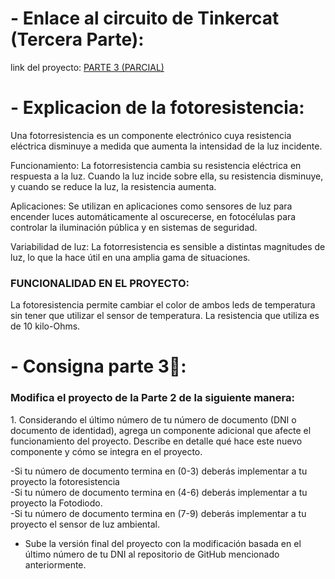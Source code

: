 # - Enlace al circuito de Tinkercat (Tercera Parte):
<p>link del proyecto: <a href=https://www.tinkercad.com/things/0MjyMbYJwpJ?sharecode=VNv8tUeFk-Ymn0epj80djxaUehxjG3j4WcnefQv7sW8>PARTE 3 (PARCIAL)</a></p>

# - Explicacion de la fotoresistencia: 
<p>Una fotorresistencia es un componente electrónico 
cuya resistencia eléctrica disminuye a medida que 
aumenta la intensidad de la luz incidente.<br>

Funcionamiento: La fotorresistencia cambia su resistencia eléctrica en respuesta a la luz. 
Cuando la luz incide sobre ella, su resistencia disminuye, 
y cuando se reduce la luz, la resistencia aumenta.<br>

Aplicaciones: Se utilizan en aplicaciones como sensores de luz 
para encender luces automáticamente al oscurecerse, 
en fotocélulas para controlar la iluminación pública y 
en sistemas de seguridad.<br>

Variabilidad de luz: La fotorresistencia es sensible a distintas magnitudes de luz, 
lo que la hace útil en una amplia gama de situaciones.<br></p>

<h3>FUNCIONALIDAD EN EL PROYECTO:</h3> 
<p>La fotoresistencia permite cambiar el color de ambos leds de temperatura 
sin tener que utilizar el sensor de temperatura.
La resistencia que utiliza es de 10 kilo-Ohms.</p>

# - Consigna parte 3📑:
<h3>Modifica el proyecto de la Parte 2 de la siguiente manera:</h3>

<p>1. Considerando el último número de tu número de documento (DNI o documento de
identidad), agrega un componente adicional que afecte el funcionamiento del proyecto.
Describe en detalle qué hace este nuevo componente y cómo se integra en el proyecto.<br>

-Si tu número de documento termina en (0-3) deberás implementar a tu proyecto la
fotoresistencia<br>
-Si tu número de documento termina en (4-6) deberás implementar a tu proyecto la
Fotodiodo.<br>
-Si tu número de documento termina en (7-9) deberás implementar a tu proyecto el
sensor de luz ambiental.<br>
- Sube la versión final del proyecto con la modificación basada en el último número de tu
DNI al repositorio de GitHub mencionado anteriormente.</p>
